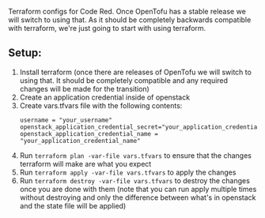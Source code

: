 Terraform configs for Code Red. Once OpenTofu has a stable release we will switch to using that. As it should be completely backwards compatible with terraform, we're just going to start with using terraform.

## Setup:

1. Install terraform (once there are releases of OpenTofu we will switch to using that. It should be completely compatible and any required changes will be made for the transition)
1. Create an application credential inside of openstack
1. Create vars.tfvars file with the following contents:
    ```
    username = "your_username"
    openstack_application_credential_secret="your_application_credential_secret"
    openstack_application_credential_name = "your_application_credential_name"
    ```
1. Run `terraform plan -var-file vars.tfvars` to ensure that the changes terraform will make are what you expect
1. Run `terraform apply -var-file vars.tfvars` to apply the changes
1. Run `terraform destroy -var-file vars.tfvars` to destroy the changes once you are done with them (note that you can run apply multiple times without destroying and only the difference between what's in openstack and the state file will be applied)